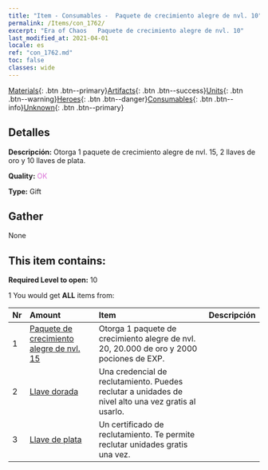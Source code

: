 ```yaml
---
title: "Item - Consumables -  Paquete de crecimiento alegre de nvl. 10"
permalink: /Items/con_1762/
excerpt: "Era of Chaos   Paquete de crecimiento alegre de nvl. 10"
last_modified_at: 2021-04-01
locale: es
ref: "con_1762.md"
toc: false
classes: wide
---
```

 [Materials](/es/Items/){: .btn .btn--primary}[Artifacts](/es/Items/Artifacts/){: .btn .btn--success}[Units](/es/Items/Units/){: .btn .btn--warning}[Heroes](/es/Items/Heroes/){: .btn .btn--danger}[Consumables](/es/Items/Consumables/){: .btn .btn--info}[Unknown](/es/Items/Unknown/){: .btn .btn--primary}

## Detalles
 **Descripción:** Otorga 1 paquete de crecimiento alegre de nvl. 15, 2 llaves de oro y 10 llaves de plata.

 **Quality:** <span style="color: #DA70D6">OK</span>

 **Type:** Gift

## Gather

  None

## This item contains:

 **Required Level to open:** 10

 1 You would get **ALL** items  from:

  | Nr | Amount |     Item    | Descripción |
  |:---|:-------|:------------|:-----------:|
  | 1 | [ Paquete de crecimiento alegre de nvl. 15](/es/Items/con_1763/) | Otorga 1 paquete de crecimiento alegre de nvl. 20, 20.000 de oro y 2000 pociones de EXP. | 
  | 2 | [Llave dorada](/es/Items/con_783/) | Una credencial de reclutamiento. Puedes reclutar a unidades de nivel alto una vez gratis al usarlo. | 
  | 3 | [Llave de plata](/es/Items/con_693/) | Un certificado de reclutamiento. Te permite reclutar unidades gratis una vez. | 
